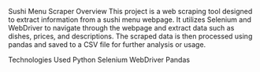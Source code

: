 Sushi Menu Scraper
Overview
This project is a web scraping tool designed to extract information from a sushi menu webpage. 
It utilizes Selenium and WebDriver to navigate through the webpage and extract data such as dishes, prices, and descriptions. 
The scraped data is then processed using pandas and saved to a CSV file for further analysis or usage.

Technologies Used
Python
Selenium
WebDriver
Pandas
